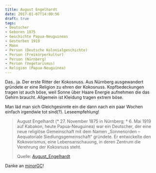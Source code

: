 ```yaml
---
title: August Engelhardt
date: 2017-01-07T14:00:56
draft: true
tags:
- Deutscher
- Geboren 1875
- Geschichte Papua-Neuguineas
- Gestorben 1919
- Mann
- Person (Deutsche Kolonialgeschichte)
- Person (Freikörperkultur)
- Person (Nürnberg)
- Person (Vegetarismus)
- Religion (Papua-Neuguinea)
---
```


Das.. ja. Der erste Ritter der Kokosnuss. Aus Nürnberg ausgewandert
gründete er eine Religion zu ehren der Kokosnuss. Kopfbedeckungen tragen
ist auch böse, weil Sonne über Haare Energie aufnehmen die das Gehirn
braucht. Allgemein ist Kleidung tragen extrem böse.

Man läd man sich Gleichgesinnte ein die dann nach ein paar Wochen einfach
irgendwie tot sind(?). Leseempfehlung!


> August Engelhardt (* 27. November 1875 in Nürnberg; † 6. Mai 1919 auf
> Kabakon, heute Papua-Neuguinea) war ein Deutscher, der eine neue
> religiöse Gemeinschaft mit dem Namen „Sonnenorden – Aequatoriale
> Siedlungsgemeinschaft“ gründete. Er entwickelte den Kokovorismus, eine
> Lebensanschauung, in deren Zentrum die Verehrung der Kokosnuss steht.
>
> Quelle: [August_Engelhardt](https://de.wikipedia.org/wiki/August_Engelhardt)

Danke an [minorGC](https://twitter.com/minorGC)!

